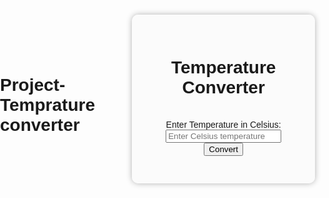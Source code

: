 # Project- Temprature converter

<!DOCTYPE html>
<html lang="en">
<head>
<meta charset="UTF-8">
<meta name="viewport" content="width=device-width, initial-scale=1.0">
<title>Temperature Converter</title>


<style>
  body {
    margin: 0;
    padding: 0;
    font-family: Arial, sans-serif;
    background-image: url('PT.jpeg');
    background-size: cover;
    background-position: center;
    background-repeat: no-repeat;
    min-height: 110vh;
    display: flex;
    justify-content: center;
    align-items: center;
  }
  .container {
    background-color: rgba(252, 252, 252, 0.8);
    padding: 30px;
    border-radius: 10px;
    box-shadow: 0px 0px 10px rgba(0, 0, 0, 0.3);
    text-align: center;
  }
</style>


</head>
<body>
<div class="container">
  <h1>Temperature Converter</h1><br>
  <label for="celsius">Enter Temperature in Celsius:</label>
  <input type="number" id="celsius" placeholder="Enter Celsius temperature" step="0.1">
  <button onclick="convertTemperature()">Convert</button>
  <p id="result"></p>
</div>


<script>
  function convertTemperature() {
    const celsiusInput = document.getElementById('celsius');
    const resultElement = document.getElementById('result');
    
    if (celsiusInput.value === '') {
      resultElement.textContent = 'Please enter a temperature.';
      return;
    }
    
    const celsius = parseFloat(celsiusInput.value);
    const fahrenheit = (celsius * 9/5) + 32;
    
    resultElement.textContent = `${celsius.toFixed(1)}°C is ${fahrenheit.toFixed(1)}°F`;
  }
</script>
</body>
</html>
